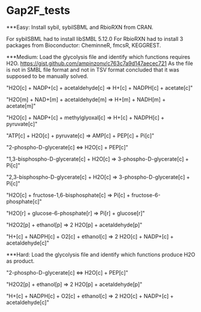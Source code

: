 # Gap2F_tests
***Easy: Install sybil, sybilSBML and RbioRXN from CRAN.

For sybilSBML had to install libSMBL 5.12.0
For RbioRXN had to install 3 packages from Bioconductor:
CheminneR, fmcsR, KEGGREST.

***Medium: Load the glycolysis file and identify which functions requires H2O. https://gist.github.com/ampinzonv/c763c7a9d147aecec721
As the file is not in SMBL file format and not in TSV format concluded that it was supposed to be manually solved.


"H2O[c] + NADP+[c] + acetaldehyde[c] => H+[c] + NADPH[c] + acetate[c]"

"H2O[m] + NAD+[m] + acetaldehyde[m] => H+[m] + NADH[m] + acetate[m]"

"H2O[c] + NADP+[c] + methylglyoxal[c] => H+[c] + NADPH[c] + pyruvate[c]"

"ATP[c] + H2O[c] + pyruvate[c] => AMP[c] + PEP[c] + Pi[c]"

"2-phospho-D-glycerate[c] <=> H2O[c] + PEP[c]"

"1,3-bisphospho-D-glycerate[c] + H2O[c] => 3-phospho-D-glycerate[c] + Pi[c]"

"2,3-bisphospho-D-glycerate[c] + H2O[c] => 3-phospho-D-glycerate[c] + Pi[c]"

"H2O[c] + fructose-1,6-bisphosphate[c] => Pi[c] + fructose-6-phosphate[c]"

"H2O[r] + glucose-6-phosphate[r] => Pi[r] + glucose[r]"

"H2O2[p] + ethanol[p] => 2 H2O[p] + acetaldehyde[p]"

"H+[c] + NADPH[c] + O2[c] + ethanol[c] => 2 H2O[c] + NADP+[c] + acetaldehyde[c]"


***Hard: Load the glycolysis file and identify which functions produce H2O as product.


"2-phospho-D-glycerate[c] <=> H2O[c] + PEP[c]"

"H2O2[p] + ethanol[p] => 2 H2O[p] + acetaldehyde[p]"

"H+[c] + NADPH[c] + O2[c] + ethanol[c] => 2 H2O[c] + NADP+[c] + acetaldehyde[c]"

